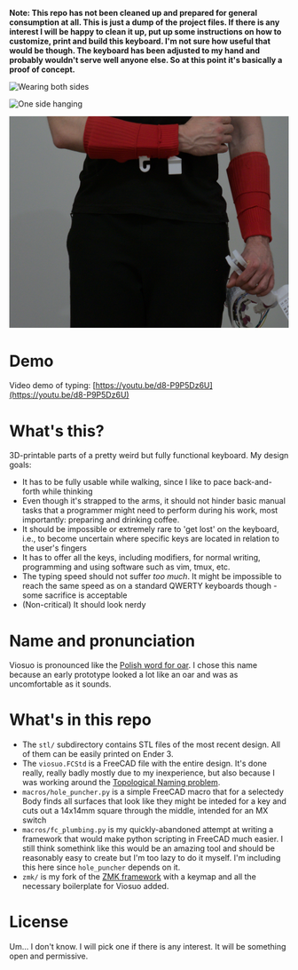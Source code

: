 **Note: This repo has not been cleaned up and prepared for general consumption
at all. This is just a dump of the project files. If there is any
interest I will be happy to clean it up, put up some instructions on how to
customize, print and build this keyboard. I'm not sure how useful that would be
though. The keyboard has been adjusted to my hand and probably
wouldn't serve well anyone else. So at this point it's basically a proof of
concept.**

![Wearing both sides](img/20220321_0020.png?raw=true "Wearing both sides")

![One side hanging](img/20220321_0021.png?raw=true "One side hanging")

![One side removed](img/20220321_0024.png?raw=true "One side removed")


Demo
====

Video demo of typing: [https://youtu.be/d8-P9P5Dz6U](https://youtu.be/d8-P9P5Dz6U)


What's this?
============

3D-printable parts of a pretty weird but fully functional keyboard. My design goals:
* It has to be fully usable while walking, since I like to pace back-and-forth
  while thinking
* Even though it's strapped to the arms, it should not hinder basic
  manual tasks that a programmer might need to perform during his work, most
  importantly: preparing and drinking coffee.
* It should be impossible or extremely rare to 'get lost' on the keyboard, i.e.,
  to become uncertain where specific keys are located in relation to the user's
  fingers
* It has to offer all the keys, including modifiers, for normal writing,
  programming and using software such as vim, tmux, etc.
* The typing speed should not suffer _too much_. It might be impossible to reach
  the same speed as on a standard QWERTY keyboards though - some sacrifice is
  acceptable
* (Non-critical) It should look nerdy


Name and pronunciation
======================

Viosuo is pronounced like the [Polish word for
oar](https://translate.google.com/?sl=en&tl=pl&text=oar&op=translate). I chose
this name because an early prototype looked a lot like an oar and was as
uncomfortable as it sounds.


What's in this repo
===================

* The `stl/` subdirectory contains STL files of the most recent design. All of
  them can be easily printed on Ender 3.
* The `viosuo.FCStd` is a FreeCAD file with the entire design. It's done really,
  really badly mostly due to my inexperience, but also because I was working
around the [Topological Naming problem](https://wiki.freecadweb.org/Topological_naming_problem).
* `macros/hole_puncher.py` is a simple FreeCAD macro that for a selectedy Body finds all surfaces that look like they might be inteded for a key and cuts out a 14x14mm square through the middle, intended for an MX switch
* `macros/fc_plumbing.py` is my quickly-abandoned attempt at writing a framework
that would make python scripting in FreeCAD much easier. I still think
somethink like this would be an amazing tool and should be reasonably easy to
create but I'm too lazy to do it myself. I'm including this here since
`hole_puncher` depends on it.
* `zmk/` is my fork of the [ZMK framework](https://github.com/zmkfirmware/zmk)
with a keymap and all the necessary boilerplate for Viosuo added.


License
=======

Um... I don't know. I will pick one if there is any interest. It will be
something open and permissive.
